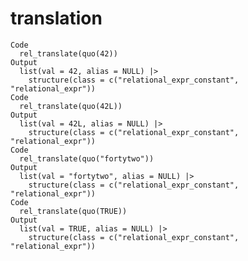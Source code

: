 # translation

    Code
      rel_translate(quo(42))
    Output
      list(val = 42, alias = NULL) |>
        structure(class = c("relational_expr_constant", "relational_expr"))
    Code
      rel_translate(quo(42L))
    Output
      list(val = 42L, alias = NULL) |>
        structure(class = c("relational_expr_constant", "relational_expr"))
    Code
      rel_translate(quo("fortytwo"))
    Output
      list(val = "fortytwo", alias = NULL) |>
        structure(class = c("relational_expr_constant", "relational_expr"))
    Code
      rel_translate(quo(TRUE))
    Output
      list(val = TRUE, alias = NULL) |>
        structure(class = c("relational_expr_constant", "relational_expr"))

